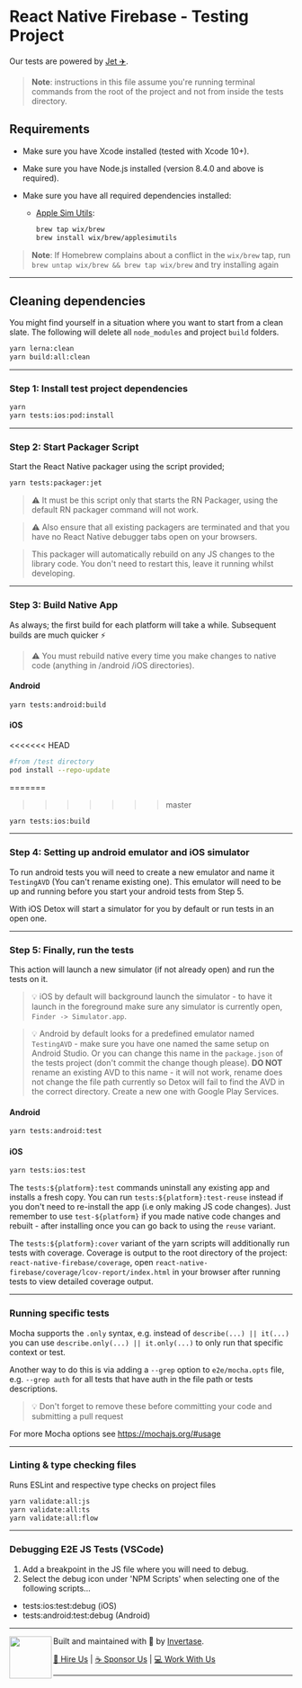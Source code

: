 # React Native Firebase - Testing Project

Our tests are powered by [Jet ✈️](https://github.com/invertase/jet).

> **Note**: instructions in this file assume you're running terminal commands from the root of the project and not from inside the tests directory.

## Requirements

- Make sure you have Xcode installed (tested with Xcode 10+).
- Make sure you have Node.js installed (version 8.4.0 and above is required).
- Make sure you have all required dependencies installed:

  - [Apple Sim Utils](https://github.com/wix/AppleSimulatorUtils):

    ```bash
    brew tap wix/brew
    brew install wix/brew/applesimutils
    ```

> **Note**: If Homebrew complains about a conflict in the `wix/brew` tap, run `brew untap wix/brew && brew tap wix/brew` and try installing again

---

## Cleaning dependencies

You might find yourself in a situation where you want to start from a clean slate. The following will delete all `node_modules` and project `build` folders.

```bash
yarn lerna:clean
yarn build:all:clean
```

---

### Step 1: Install test project dependencies

```bash
yarn
yarn tests:ios:pod:install
```

---

### Step 2: Start Packager Script

Start the React Native packager using the script provided;

```bash
yarn tests:packager:jet
```

> ⚠️ It must be this script only that starts the RN Packager, using the default RN packager command will not work.

> ⚠️ Also ensure that all existing packagers are terminated and that you have no React Native debugger tabs open on your browsers.

> This packager will automatically rebuild on any JS changes to the library code. You don't need to restart this, leave it running whilst developing.

---

### Step 3: Build Native App

As always; the first build for each platform will take a while. Subsequent builds are much quicker ⚡️

> ⚠️ You must rebuild native every time you make changes to native code (anything in /android /iOS directories).

#### Android

```bash
yarn tests:android:build
```

#### iOS
<<<<<<< HEAD

```bash
#from /test directory
pod install --repo-update
```
=======
>>>>>>> master

```bash
yarn tests:ios:build
```

---

### Step 4: Setting up android emulator and iOS simulator

To run android tests you will need to create a new emulator and name it `TestingAVD` (You can't rename existing one).
This emulator will need to be up and running before you start your android tests from Step 5.

With iOS Detox will start a simulator for you by default or run tests in an open one.

---

### Step 5: Finally, run the tests

This action will launch a new simulator (if not already open) and run the tests on it.

> 💡 iOS by default will background launch the simulator - to have
> it launch in the foreground make sure any simulator is currently open, `Finder -> Simulator.app`.

> 💡 Android by default looks for a predefined emulator named `TestingAVD` - make sure you have one named the same setup on Android Studio.
> Or you can change this name in the `package.json` of the tests project (don't commit the change though please).
> **DO NOT** rename an existing AVD to this name - it will not work, rename does not change the file path currently so Detox will
> fail to find the AVD in the correct directory. Create a new one with Google Play Services.

#### Android

```bash
yarn tests:android:test
```

#### iOS

```bash
yarn tests:ios:test
```

The `tests:${platform}:test` commands uninstall any existing app and installs a fresh copy. You can
run `tests:${platform}:test-reuse` instead if you don't need to re-install the app (i.e only making JS code changes).
Just remember to use `test-${platform}` if you made native code changes and rebuilt - after installing once you can
go back to using the `reuse` variant.

The `tests:${platform}:cover` variant of the yarn scripts will additionally run tests with coverage.
Coverage is output to the root directory of the project: `react-native-firebase/coverage`,
open `react-native-firebase/coverage/lcov-report/index.html` in your browser after running tests
to view detailed coverage output.

---

### Running specific tests

Mocha supports the `.only` syntax, e.g. instead of `describe(...) || it(...)` you can use `describe.only(...) || it.only(...)` to only run that specific context or test.

Another way to do this is via adding a `--grep` option to `e2e/mocha.opts` file, e.g. `--grep auth` for all tests that have auth in the file path or tests descriptions.

> 💡 Don't forget to remove these before committing your code and submitting a pull request

For more Mocha options see https://mochajs.org/#usage

---

### Linting & type checking files

Runs ESLint and respective type checks on project files

```bash
yarn validate:all:js
yarn validate:all:ts
yarn validate:all:flow
```

---

### Debugging E2E JS Tests (VSCode)

1. Add a breakpoint in the JS file where you will need to debug.
2. Select the debug icon under 'NPM Scripts' when selecting one of the following scripts...

- tests:ios:test:debug (iOS)
- tests:android:test:debug (Android)

---

<p>
  <img align="left" width="75px" src="https://static.invertase.io/assets/invertase-logo-small.png">
  <p align="left">
    Built and maintained with 💛 by <a href="https://invertase.io">Invertase</a>.
  </p>
  <p align="left">
    <a href="https://invertase.io/hire-us">💼 Hire Us</a> |
    <a href="https://opencollective.com/react-native-firebase">☕️ Sponsor Us</a> |
    <a href="https://opencollective.com/jobs">‍💻 Work With Us</a>
  </p>
</p>

---
